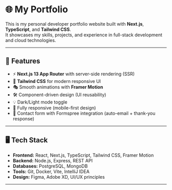# 🌐 My Portfolio

This is my personal developer portfolio website built with **Next.js**, **TypeScript**, and **Tailwind CSS**.  
It showcases my skills, projects, and experience in full-stack development and cloud technologies.

---

## 🚀 Features

- ⚡ **Next.js 13 App Router** with server-side rendering (SSR)
- 🎨 **Tailwind CSS** for modern responsive UI
- 🎭 Smooth animations with **Framer Motion**
- 🛠️ Component-driven design (UI reusability)
- 💡 Dark/Light mode toggle
- 📱 Fully responsive (mobile-first design)
- 📧 Contact form with Formspree integration (auto-email + thank-you response)

---

## 🖥️ Tech Stack

- **Frontend:** React, Next.js, TypeScript, Tailwind CSS, Framer Motion  
- **Backend:** Node.js, Express, REST API  
- **Databases:** PostgreSQL, MongoDB  
- **Tools:** Git, Docker, Vite, IntelliJ IDEA  
- **Design:** Figma, Adobe XD, UI/UX principles  

---
